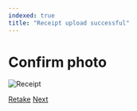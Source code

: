 ```yaml
---
indexed: true
title: "Receipt upload successful"
---
```

<style>
img {
  width: auto;
  max-height: 400px;
  margin-left: auto;
  margin-right: auto;
  display: block;  
}
</style>

# Confirm photo

![Receipt]({{site.url}}/ocr-experiment/images/receipt.jpg)

<a class="button button--primary button--full-width-on-mobile" href="/ocr-experiment/upload-receipt.html">Retake</a>
<a class="button button--primary button--full-width-on-mobile" href="/ocr-experiment/processing.html">Next</a>
